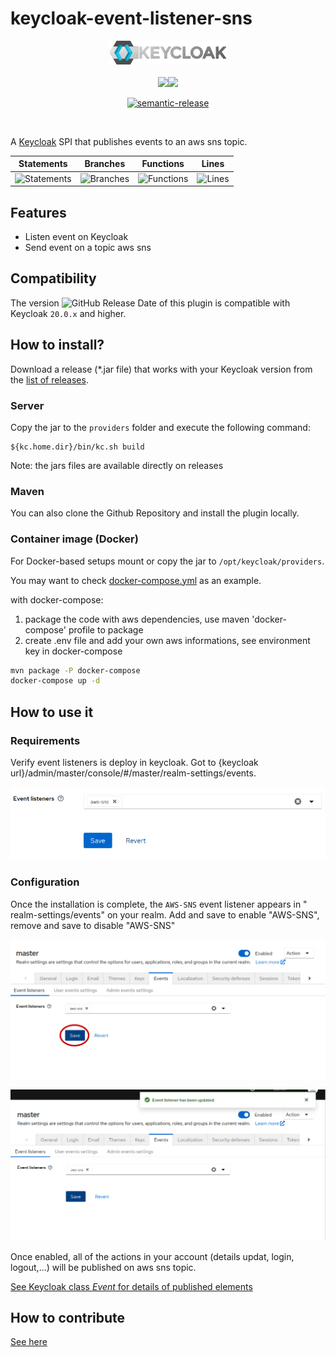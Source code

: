 # **keycloak-event-listener-sns**

<div align="center">
  <img src="./assets/keycloak-logo.png" />
</div>
</br>

<div align="center">
<a href="https://github.com/RedFroggy/keycloak-event-listener-sns"><img src="https://github.com/RedFroggy/keycloak-event-listener-sns/actions/workflows/build.yml/badge.svg"/></a><a href="https://github.com/RedFroggy/keycloak-event-listener-sns"><img src="https://github.com/RedFroggy/keycloak-event-listener-sns/actions/workflows/rele
ase.yml/badge.svg"/></a>

[![semantic-release](https://img.shields.io/badge/%20%20%F0%9F%93%A6%F0%9F%9A%80-semantic--release-e10079.svg)](https://github.com/semantic-release/semantic-release)
</div>

</br>

A [Keycloak](https://www.keycloak.org/) SPI that publishes events to an aws sns topic.

| Statements                  | Branches                | Functions                 | Lines             |
| --------------------------- | ----------------------- | ------------------------- | ----------------- |
| ![Statements](https://img.shields.io/badge/statements-100%25-brightgreen.svg?style=flat) | ![Branches](https://img.shields.io/badge/branches-100%25-brightgreen.svg?style=flat) | ![Functions](https://img.shields.io/badge/functions-100%25-brightgreen.svg?style=flat) | ![Lines](https://img.shields.io/badge/lines-100%25-brightgreen.svg?style=flat) |

## Features

* Listen event on Keycloak
* Send event on a topic aws sns

## Compatibility
The version ![GitHub Release Date](https://img.shields.io/github/release/RedFroggy/keycloak-event-listener-sns?style=plastic) of this plugin is compatible with Keycloak `20.0.x` and higher.

## How to install?

Download a release (*.jar file) that works with your Keycloak version from
the [list of releases](https://github.com/RedFroggy/keycloak-event-listener-sns/releases).

### Server

Copy the jar to the `providers` folder and execute the following command:

```shell
${kc.home.dir}/bin/kc.sh build
```

Note: the jars files are available directly on releases

### Maven

You can also clone the Github Repository and install the plugin locally.

### Container image (Docker)

For Docker-based setups mount or copy the jar to `/opt/keycloak/providers`.

You may want to check [docker-compose.yml](docker-compose.yml) as an example.

with docker-compose:
1. package the code with aws dependencies, use maven 'docker-compose' profile to package 
1. create .env file and add your own aws informations, see environment key in docker-compose

```bash
mvn package -P docker-compose
docker-compose up -d
```

## How to use it

### Requirements

Verify event listeners is deploy in keycloak. Got to {keycloak url}/admin/master/console/#/master/realm-settings/events.

<div align="center">

![server-info_event](/assets/server-info_event.png)
</div>

### Configuration

Once the installation is complete, the `AWS-SNS` event listener appears in "
realm-settings/events" on your realm. Add and save to enable "AWS-SNS", remove and save to disable "AWS-SNS"

<div align="center">

![enable_event-listener](/assets/enable_event-listener.png)
</div>

<div align="center">

![required-actions-conf](/assets/event-listener_updated.png)
</div>

Once enabled, all of the actions in your account (details  updat, login, logout,...) will be published on aws sns topic.

[See Keycloak class *Event* for details of published elements](https://www.keycloak.org/docs-api/13.0/javadocs/org/keycloak/events/Event.html)

## How to contribute

[See here](CONTRIBUTING.en.md)
